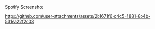 Spotify Screenshot


https://github.com/user-attachments/assets/2b1671f6-c4c5-4881-8b4b-531ea22f2d03

